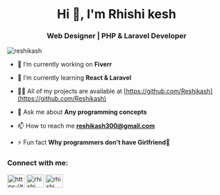 <h1 align="center">Hi 👋, I'm Rhishi kesh</h1>
<h3 align="center">Web Designer | PHP & Laravel Developer</h3>

<p align="left"> <img src="https://komarev.com/ghpvc/?username=reshikash&label=Profile%20views&color=0e75b6&style=flat" alt="reshikash" /> </p>

- 🔭 I’m currently working on **Fiverr**

- 🌱 I’m currently learning **React & Laravel**

- 👨‍💻 All of my projects are available at [https://github.com/Reshikash](https://github.com/Reshikash)

- 💬 Ask me about **Any programming concepts**

- 📫 How to reach me **reshikash300@gmail.com**

- ⚡ Fun fact **Why programmers don't have Girlfriend🤔**

<h3 align="left">Connect with me:</h3>
<p align="left">
<a href="https://twitter.com/https://twitter.com/kashreshi" target="blank"><img align="center" src="https://raw.githubusercontent.com/rahuldkjain/github-profile-readme-generator/master/src/images/icons/Social/twitter.svg" alt="https://twitter.com/kashreshi" height="30" width="40" /></a>
<a href="https://linkedin.com/in/rhishi kesh bhowmik" target="blank"><img align="center" src="https://raw.githubusercontent.com/rahuldkjain/github-profile-readme-generator/master/src/images/icons/Social/linked-in-alt.svg" alt="rhishi kesh bhowmik" height="30" width="40" /></a>
<a href="https://fb.com/rhishi kesh" target="blank"><img align="center" src="https://raw.githubusercontent.com/rahuldkjain/github-profile-readme-generator/master/src/images/icons/Social/facebook.svg" alt="rhishi kesh" height="30" width="40" /></a>
</p>
